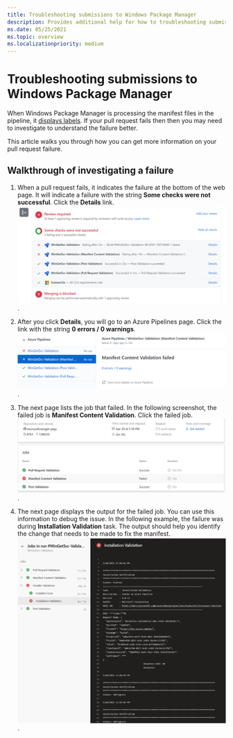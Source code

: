 ```yaml
---
title: Troubleshooting submissions to Windows Package Manager 
description: Provides additional help for how to troubleshooting submission errors for Windows Package Manager.
ms.date: 05/25/2021
ms.topic: overview
ms.localizationpriority: medium
---
```


# Troubleshooting submissions to Windows Package Manager

When Windows Package Manager is processing the manifest files in the pipeline, it [displays labels](winget-validation.md). If your pull request fails then then you may need to investigate to understand the failure better.  

This article walks you through how you can get more information on your pull request failure.

## Walkthrough of investigating a failure

1. When a pull request fails, it indicates the failure at the bottom of the web page. It will indicate a failure with the string **Some checks were not successful**. Click the **Details** link.
    ![Screenshot of a pull request failure](.\images\some-checks-were-not-successful.png).

2. After you click **Details**, you will go to an Azure Pipelines page. Click the link with the string **0 errors / 0 warnings**.
    ![Screenshot of the Azure Pipelines page](.\images\details.png).

3. The next page lists the job that failed. In the following screenshot, the failed job is **Manifest Content Validation**. Click the failed job.
    ![Screenshot of the error details](.\images\manifest-content-validation.PNG).

4. The next page displays the output for the failed job. You can use this information to debug the issue. In the following example, the failure was during **Installation Validation** task. The output should help you identify the change that needs to be made to fix the manifest.
    ![Screenshot of the failed job output](.\images\installation-validation.png).
